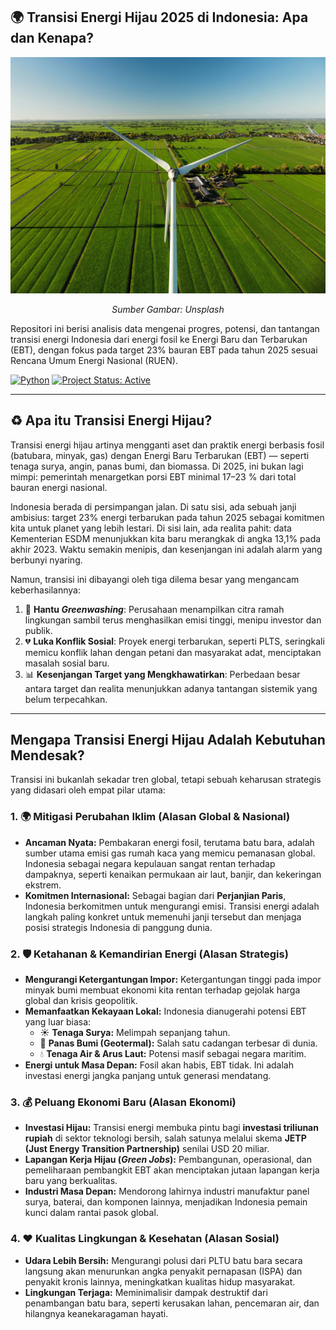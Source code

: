 ## 🌍 Transisi Energi Hijau 2025 di Indonesia: Apa dan Kenapa?
![Header](https://github.com/Almar-Reza-Maulana/Analisis-Transisi-Energi-Hijau-2025-di-Indonesia/blob/main/stan-versluis-RHcbkkRLpBU-unsplash.jpg)
*<p align="center">Sumber Gambar: Unsplash</p>*

Repositori ini berisi analisis data mengenai progres, potensi, dan tantangan transisi energi Indonesia dari energi fosil ke Energi Baru dan Terbarukan (EBT), dengan fokus pada target 23% bauran EBT pada tahun 2025 sesuai Rencana Umum Energi Nasional (RUEN).

[![Python](https://img.shields.io/badge/Python-3.9%2B-blue.svg)](https://www.python.org/)
[![Project Status: Active](https://img.shields.io/badge/status-aktif-success.svg)](-)

---

## ♻️ Apa itu Transisi Energi Hijau?
Transisi energi hijau artinya mengganti aset dan praktik energi berbasis fosil (batubara, minyak, gas) dengan Energi Baru Terbarukan (EBT) — seperti tenaga surya, angin, panas bumi, dan biomassa. Di 2025, ini bukan lagi mimpi: pemerintah menargetkan porsi EBT minimal 17–23 % dari total bauran energi nasional.

Indonesia berada di persimpangan jalan. Di satu sisi, ada sebuah janji ambisius: target 23% energi terbarukan pada tahun 2025 sebagai komitmen kita untuk planet yang lebih lestari. Di sisi lain, ada realita pahit: data Kementerian ESDM menunjukkan kita baru merangkak di angka 13,1% pada akhir 2023. Waktu semakin menipis, dan kesenjangan ini adalah alarm yang berbunyi nyaring.

Namun, transisi ini dibayangi oleh tiga dilema besar yang mengancam keberhasilannya:
1.  👻 **Hantu *Greenwashing***: Perusahaan menampilkan citra ramah lingkungan sambil terus menghasilkan emisi tinggi, menipu investor dan publik.
2.  💔 **Luka Konflik Sosial**: Proyek energi terbarukan, seperti PLTS, seringkali memicu konflik lahan dengan petani dan masyarakat adat, menciptakan masalah sosial baru.
3.  📊 **Kesenjangan Target yang Mengkhawatirkan**: Perbedaan besar antara target dan realita menunjukkan adanya tantangan sistemik yang belum terpecahkan.

---

## Mengapa Transisi Energi Hijau Adalah Kebutuhan Mendesak?

Transisi ini bukanlah sekadar tren global, tetapi sebuah keharusan strategis yang didasari oleh empat pilar utama:

### 1. 🌍 Mitigasi Perubahan Iklim (Alasan Global & Nasional)
*   **Ancaman Nyata:** Pembakaran energi fosil, terutama batu bara, adalah sumber utama emisi gas rumah kaca yang memicu pemanasan global. Indonesia sebagai negara kepulauan sangat rentan terhadap dampaknya, seperti kenaikan permukaan air laut, banjir, dan kekeringan ekstrem.
*   **Komitmen Internasional:** Sebagai bagian dari **Perjanjian Paris**, Indonesia berkomitmen untuk mengurangi emisi. Transisi energi adalah langkah paling konkret untuk memenuhi janji tersebut dan menjaga posisi strategis Indonesia di panggung dunia.

### 2. 🛡️ Ketahanan & Kemandirian Energi (Alasan Strategis)
*   **Mengurangi Ketergantungan Impor:** Ketergantungan tinggi pada impor minyak bumi membuat ekonomi kita rentan terhadap gejolak harga global dan krisis geopolitik.
*   **Memanfaatkan Kekayaan Lokal:** Indonesia dianugerahi potensi EBT yang luar biasa:
    *   ☀️ **Tenaga Surya:** Melimpah sepanjang tahun.
    *   🌋 **Panas Bumi (Geotermal):** Salah satu cadangan terbesar di dunia.
    *   💧 **Tenaga Air & Arus Laut:** Potensi masif sebagai negara maritim.
*   **Energi untuk Masa Depan:** Fosil akan habis, EBT tidak. Ini adalah investasi energi jangka panjang untuk generasi mendatang.

### 3. 💰 Peluang Ekonomi Baru (Alasan Ekonomi)
*   **Investasi Hijau:** Transisi energi membuka pintu bagi **investasi triliunan rupiah** di sektor teknologi bersih, salah satunya melalui skema **JETP (Just Energy Transition Partnership)** senilai USD 20 miliar.
*   **Lapangan Kerja Hijau (*Green Jobs*):** Pembangunan, operasional, dan pemeliharaan pembangkit EBT akan menciptakan jutaan lapangan kerja baru yang berkualitas.
*   **Industri Masa Depan:** Mendorong lahirnya industri manufaktur panel surya, baterai, dan komponen lainnya, menjadikan Indonesia pemain kunci dalam rantai pasok global.

### 4. ❤️ Kualitas Lingkungan & Kesehatan (Alasan Sosial)
*   **Udara Lebih Bersih:** Mengurangi polusi dari PLTU batu bara secara langsung akan menurunkan angka penyakit pernapasan (ISPA) dan penyakit kronis lainnya, meningkatkan kualitas hidup masyarakat.
*   **Lingkungan Terjaga:** Meminimalisir dampak destruktif dari penambangan batu bara, seperti kerusakan lahan, pencemaran air, dan hilangnya keanekaragaman hayati.
